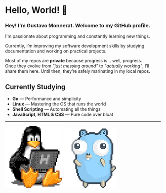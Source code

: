 # Hello, World! 👋

### Hey! I'm Gustavo Monnerat. Welcome to my GitHub profile.

I'm passionate about programming and constantly learning new things.

Currently, I’m improving my software development skills by studying documentation and working on practical projects.

Most of my repos are **private** because progress is... well, progress.  
Once they evolve from _"just messing around"_ to _"actually working"_, I’ll share them here. Until then, they’re safely marinating in my local repos.

## Currently Studying

- **Go** — Performance and simplicity
- **Linux** — Mastering the OS that runs the world
- **Shell Scripting** — Automating all the things
- **JavaScript, HTML & CSS** — Pure code over bloat

---

![tux](./assets/images/tux.gif)
![gopher](./assets/images/gopher.gif)
